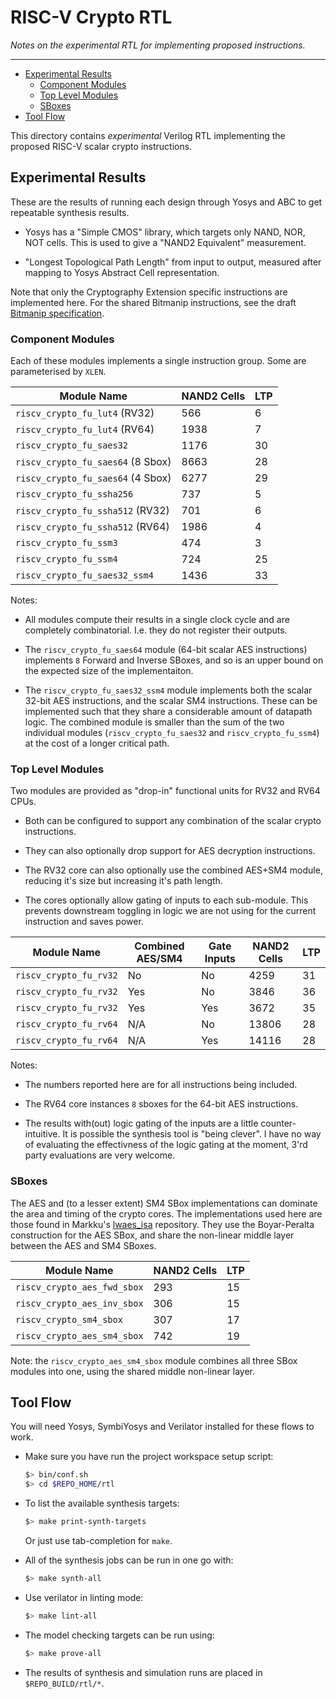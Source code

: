 
# RISC-V Crypto RTL

*Notes on the experimental RTL for implementing proposed instructions.*

---

- [Experimental Results](#Experimental-Results)
  - [Component Modules](#Component-Modules)
  - [Top Level Modules](#Top-Level-Modules)
  - [SBoxes](#SBoxes)
- [Tool Flow](#Tool-Flow)

This directory contains *experimental* Verilog RTL implementing the proposed
RISC-V scalar crypto instructions.

## Experimental Results

These are the results of running each design through Yosys and ABC
to get repeatable synthesis results.

- Yosys has a "Simple CMOS" library, which targets only NAND, NOR, NOT
  cells. This is used to give a "NAND2 Equivalent" measurement.

- "Longest Topological Path Length" from input to output, measured after
  mapping to Yosys Abstract Cell representation.

Note that only the Cryptography Extension specific instructions are
implemented here.
For the shared Bitmanip instructions, see the draft
[Bitmanip specification](https://github.com/riscv/riscv-bitmanip).

### Component Modules

Each of these modules implements a single instruction group.
Some are parameterised by `XLEN`.

Module Name                       | NAND2 Cells | LTP
----------------------------------|-------------|-------------
`riscv_crypto_fu_lut4` (RV32)     |       566   |  6
`riscv_crypto_fu_lut4` (RV64)     |      1938   |  7
`riscv_crypto_fu_saes32`          |      1176   | 30
`riscv_crypto_fu_saes64` (8 Sbox) |      8663   | 28
`riscv_crypto_fu_saes64` (4 Sbox) |      6277   | 29
`riscv_crypto_fu_ssha256`         |       737   |  5
`riscv_crypto_fu_ssha512` (RV32)  |       701   |  6
`riscv_crypto_fu_ssha512` (RV64)  |      1986   |  4
`riscv_crypto_fu_ssm3`            |       474   |  3
`riscv_crypto_fu_ssm4`            |       724   | 25
`riscv_crypto_fu_saes32_ssm4`     |      1436   | 33

Notes:

- All modules compute their results in a single clock cycle and are
  completely combinatorial. I.e. they do not register their outputs.

- The `riscv_crypto_fu_saes64` module (64-bit scalar AES instructions)
  implements `8` Forward and Inverse SBoxes, and so is an upper bound
  on the expected size of the implementaiton.

- The `riscv_crypto_fu_saes32_ssm4` module implements both the scalar
  32-bit AES instructions, and the scalar SM4 instructions.
  These can be implemented such that they share a considerable amount of
  datapath logic.
  The combined module is smaller than the sum of the two individual
  modules (`riscv_crypto_fu_saes32` and `riscv_crypto_fu_ssm4`)
  at the cost of a longer critical path.

### Top Level Modules

Two modules are provided as "drop-in" functional units for
RV32 and RV64 CPUs.

- Both can be configured to support any combination of the
  scalar crypto instructions.

- They can also optionally drop support for AES decryption instructions.

- The RV32 core can also optionally use the combined AES+SM4 module,
  reducing it's size but increasing it's path length.

- The cores optionally allow gating of inputs to each sub-module.
  This prevents downstream toggling in logic we are not using for the current
  instruction and saves power.

Module Name            | Combined AES/SM4 | Gate Inputs | NAND2 Cells | LTP
-----------------------|------------------|-------------|-------------|------
`riscv_crypto_fu_rv32` |        No        |     No      |      4259   | 31
`riscv_crypto_fu_rv32` |       Yes        |     No      |      3846   | 36
`riscv_crypto_fu_rv32` |       Yes        |     Yes     |      3672   | 35
`riscv_crypto_fu_rv64` |       N/A        |     No      |     13806   | 28
`riscv_crypto_fu_rv64` |       N/A        |     Yes     |     14116   | 28

Notes:

- The numbers reported here are for all instructions being included.

- The RV64 core instances `8` sboxes for the 64-bit AES instructions.

- The results with(out) logic gating of the inputs are a little
  counter-intuitive.
  It is possible the synthesis tool is "being clever".
  I have no way of evaluating the effectivness of the logic
  gating at the moment, 3'rd party evaluations are very welcome.


### SBoxes

The AES and (to a lesser extent) SM4 SBox implementations can dominate
the area and timing of the crypto cores.
The implementations used here are those found in
Markku's
[lwaes_isa](https://github.com/mjosaarinen/lwaes_isa/)
repository.
They use the Boyar-Peralta construction for the AES SBox, and
share the non-linear middle layer between the AES and SM4 SBoxes.

Module Name                 | NAND2 Cells | LTP
----------------------------|-------------|---------------
`riscv_crypto_aes_fwd_sbox` | 293         | 15
`riscv_crypto_aes_inv_sbox` | 306         | 15
`riscv_crypto_sm4_sbox`     | 307         | 17
`riscv_crypto_aes_sm4_sbox` | 742         | 19

Note: the `riscv_crypto_aes_sm4_sbox` module combines all three
SBox modules into one, using the shared middle non-linear layer.

## Tool Flow

You will need Yosys, SymbiYosys and Verilator installed for these flows
to work.

- Make sure you have run the project workspace setup script:

  ```sh
  $> bin/conf.sh
  $> cd $REPO_HOME/rtl
  ```

- To list the available synthesis targets:
  ```sh
  $> make print-synth-targets
  ```
  Or just use tab-completion for `make`.
  

- All of the synthesis jobs can be run in one go with:
  ```sh
  $> make synth-all
  ```

- Use verilator in linting mode:
  ```sh
  $> make lint-all
  ```

- The model checking targets can be run using:
  ```sh
  $> make prove-all
  ```

- The results of synthesis and simulation runs are placed in
 `$REPO_BUILD/rtl/*`.


